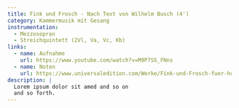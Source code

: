 ```yaml
---
title: Fink und Frosch - Nach Text von Wilhelm Busch (4')
category: Kammermusik mit Gesang
instrumentation:
  - Mezzosopran
  - Streichquintett (2Vl, Va, Vc, Kb)
links:
  - name: Aufnahme
    url: https://www.youtube.com/watch?v=M9P7SS_FNns
  - name: Noten
    url: https://www.universaledition.com/Werke/Fink-und-Frosch-fuer-hohe-Stimme-und-Streichquintett/P0301812
description: |
  Lorem ipsum dolor sit amed and so on
  and so forth.
---
```

